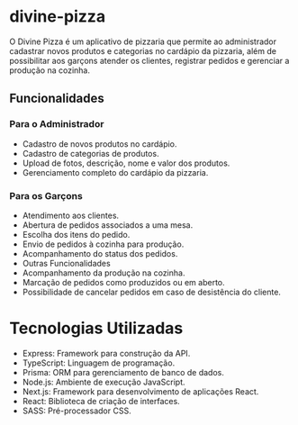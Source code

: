# divine-pizza

O Divine Pizza é um aplicativo de pizzaria que permite ao administrador cadastrar novos produtos e categorias no cardápio da pizzaria, além de possibilitar aos garçons atender os clientes, registrar pedidos e gerenciar a produção na cozinha.


## Funcionalidades

### Para o Administrador
- Cadastro de novos produtos no cardápio.
- Cadastro de categorias de produtos.
- Upload de fotos, descrição, nome e valor dos produtos.
- Gerenciamento completo do cardápio da pizzaria.

### Para os Garçons
- Atendimento aos clientes.
- Abertura de pedidos associados a uma mesa.
- Escolha dos itens do pedido.
- Envio de pedidos à cozinha para produção.
- Acompanhamento do status dos pedidos.
- Outras Funcionalidades
- Acompanhamento da produção na cozinha.
- Marcação de pedidos como produzidos ou em aberto.
- Possibilidade de cancelar pedidos em caso de desistência do cliente.


# Tecnologias Utilizadas
- Express: Framework para construção da API.
- TypeScript: Linguagem de programação.
- Prisma: ORM para gerenciamento de banco de dados.
- Node.js: Ambiente de execução JavaScript.
- Next.js: Framework para desenvolvimento de aplicações React.
- React: Biblioteca de criação de interfaces.
- SASS: Pré-processador CSS.
